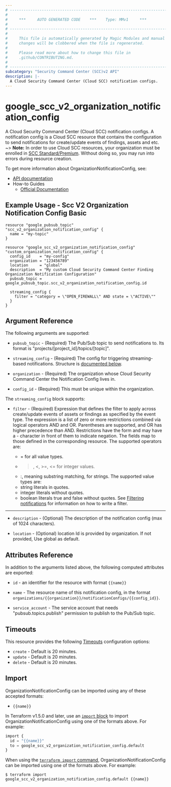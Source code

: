 ```yaml
---
# ----------------------------------------------------------------------------
#
#     ***     AUTO GENERATED CODE    ***    Type: MMv1     ***
#
# ----------------------------------------------------------------------------
#
#     This file is automatically generated by Magic Modules and manual
#     changes will be clobbered when the file is regenerated.
#
#     Please read more about how to change this file in
#     .github/CONTRIBUTING.md.
#
# ----------------------------------------------------------------------------
subcategory: "Security Command Center (SCC)v2 API"
description: |-
  A Cloud Security Command Center (Cloud SCC) notification configs.
---
```


# google_scc_v2_organization_notification_config

A Cloud Security Command Center (Cloud SCC) notification configs. A
notification config is a Cloud SCC resource that contains the
configuration to send notifications for create/update events of
findings, assets and etc.
~> **Note:** In order to use Cloud SCC resources, your organization must be enrolled
in [SCC Standard/Premium](https://cloud.google.com/security-command-center/docs/quickstart-security-command-center).
Without doing so, you may run into errors during resource creation.


To get more information about OrganizationNotificationConfig, see:

* [API documentation](https://cloud.google.com/security-command-center/docs/reference/rest/v2/organizations.locations.notificationConfigs)
* How-to Guides
    * [Official Documentation](https://cloud.google.com/security-command-center/docs)

## Example Usage - Scc V2 Organization Notification Config Basic


```hcl
resource "google_pubsub_topic" "scc_v2_organization_notification_config" {
  name = "my-topic"
}

resource "google_scc_v2_organization_notification_config" "custom_organization_notification_config" {
  config_id    = "my-config"
  organization = "123456789"
  location     = "global"
  description  = "My custom Cloud Security Command Center Finding Organization Notification Configuration"
  pubsub_topic = google_pubsub_topic.scc_v2_organization_notification_config.id

  streaming_config {
    filter = "category = \"OPEN_FIREWALL\" AND state = \"ACTIVE\""
  }
}
```

## Argument Reference

The following arguments are supported:


* `pubsub_topic` -
  (Required)
  The Pub/Sub topic to send notifications to. Its format is
  "projects/[project_id]/topics/[topic]".

* `streaming_config` -
  (Required)
  The config for triggering streaming-based notifications.
  Structure is [documented below](#nested_streaming_config).

* `organization` -
  (Required)
  The organization whose Cloud Security Command Center the Notification
  Config lives in.

* `config_id` -
  (Required)
  This must be unique within the organization.


<a name="nested_streaming_config"></a>The `streaming_config` block supports:

* `filter` -
  (Required)
  Expression that defines the filter to apply across create/update
  events of assets or findings as specified by the event type. The
  expression is a list of zero or more restrictions combined via
  logical operators AND and OR. Parentheses are supported, and OR
  has higher precedence than AND.
  Restrictions have the form <field> <operator> <value> and may have
  a - character in front of them to indicate negation. The fields
  map to those defined in the corresponding resource.
  The supported operators are:
  * = for all value types.
  * >, <, >=, <= for integer values.
  * :, meaning substring matching, for strings.
  The supported value types are:
  * string literals in quotes.
  * integer literals without quotes.
  * boolean literals true and false without quotes.
  See
  [Filtering notifications](https://cloud.google.com/security-command-center/docs/how-to-api-filter-notifications)
  for information on how to write a filter.

- - -


* `description` -
  (Optional)
  The description of the notification config (max of 1024 characters).

* `location` -
  (Optional)
  location Id is provided by organization. If not provided, Use global as default.


## Attributes Reference

In addition to the arguments listed above, the following computed attributes are exported:

* `id` - an identifier for the resource with format `{{name}}`

* `name` -
  The resource name of this notification config, in the format
  `organizations/{{organization}}/notificationConfigs/{{config_id}}`.

* `service_account` -
  The service account that needs "pubsub.topics.publish" permission to
  publish to the Pub/Sub topic.


## Timeouts

This resource provides the following
[Timeouts](https://developer.hashicorp.com/terraform/plugin/sdkv2/resources/retries-and-customizable-timeouts) configuration options:

- `create` - Default is 20 minutes.
- `update` - Default is 20 minutes.
- `delete` - Default is 20 minutes.

## Import


OrganizationNotificationConfig can be imported using any of these accepted formats:

* `{{name}}`


In Terraform v1.5.0 and later, use an [`import` block](https://developer.hashicorp.com/terraform/language/import) to import OrganizationNotificationConfig using one of the formats above. For example:

```tf
import {
  id = "{{name}}"
  to = google_scc_v2_organization_notification_config.default
}
```

When using the [`terraform import` command](https://developer.hashicorp.com/terraform/cli/commands/import), OrganizationNotificationConfig can be imported using one of the formats above. For example:

```
$ terraform import google_scc_v2_organization_notification_config.default {{name}}
```
